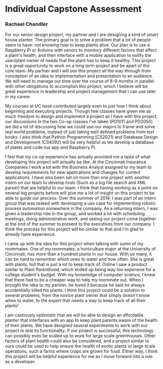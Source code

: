 # Individual Capstone Assessment
### Rachael Chandler

For our senior design project, my partner and I are designing a kind of smart house planter. The primary goal is to solve a problem that a lot of people seem to have: not knowing how to keep plants alive. Our plan is to use a Raspberry Pi or Arduino with senors to monitory different factors that affect a plant's health, and then interface with a mobile application to notify the user/plant owner of needs that the plant has to keep it healthy. This project is a great opportunity to work on a long term project and be apart of the core team. My partner and I will see this project all the way through from conception of an idea to implementation and presentation to an audience. We will need to manage our time over the course of 8-9 months in parallel with other obligations to accomplish this project, which I believe will be great experience in leadership and project management that I can use later in my career.

My courses at UC have contributed largely even to just how I think about beginning and executing projects. Though few classes have given me as much freedom to design and implement a project as I have with this project, our discussions in the two Co-op classes I've taken (PD1011 and PD2050) we did a lot of discussing how we could use our majors to frame and solve real world problems, instead of just taking well defined problems from text books. I also think that Python Programming (CS2021) and Database Design and Development (CS4092) will be very helpful as we develop a database of plants and code our app and Raspberry Pi.

I feel that my co-op experience has actually provided me a taste of what developing this project will actually be like. At the Cincinnati Insurance Companies I work a lot with the Business Analyst assigned to my team to develop requirements for new applications and changes for current applications. I have also been set on more than one project with another intern on our team to develop tools (Such as a log file search and XML parser) that are helpful to our team. I think that having working as a point on several big projects before will give me a lot of insight on this project to be able to guide our process. Over the summer of 2019, I was part of an intern group that was tasked with developing a use case for implementing robotic process automation somewhere in the company. As a returning intern, I was given a leadership role in the group, and worked a lot with scheduling meetings, doing administrative work, and seeing our project come together at the end of the summer to present to the executives from our company. I think the process for this project will be similar to that and I'm glad to already have experience.

I came up with the idea for this project when talking with some of my roommates. One of my roommates, a horticulture major at the University of Cincinnati, has more than a hundred plants in our house. With so many, it can be hard to remember which ones to water and how often. She is great with plants, but that is just a lot to keep track of. Online I saw a product similar to Plant Parenthood, which ended up being way too expensive for a college student's budget. With  my knowledge of computer science, I knew that there had to be a cheaper way to help my roommate out. When I brought the idea to my partner, he loved it because he said he always accidentially killed his plants. I think this project could be a solution to several problems, from the novice plant owner that simply doesn't know when to water, to the expert that needs a way to keep track of all their plants!

I am cautiously optimistic that we will be able to design an affordable planter that interfaces with an app to keep plant parents aware of the health of their plants. We have designed several experiments to work with our project to test its functionality. If our project is successful, this technology can possibly even be scaled up to work for large scale greenhouses. Other factors of plant health could also be considered, and a project similar to ours could be used to help ensure the health of exotic plants or large scale operations, such a farms where crops are grown for food. Either way, I think this project will be helpful experience for me as I move forward into a role as a developer.